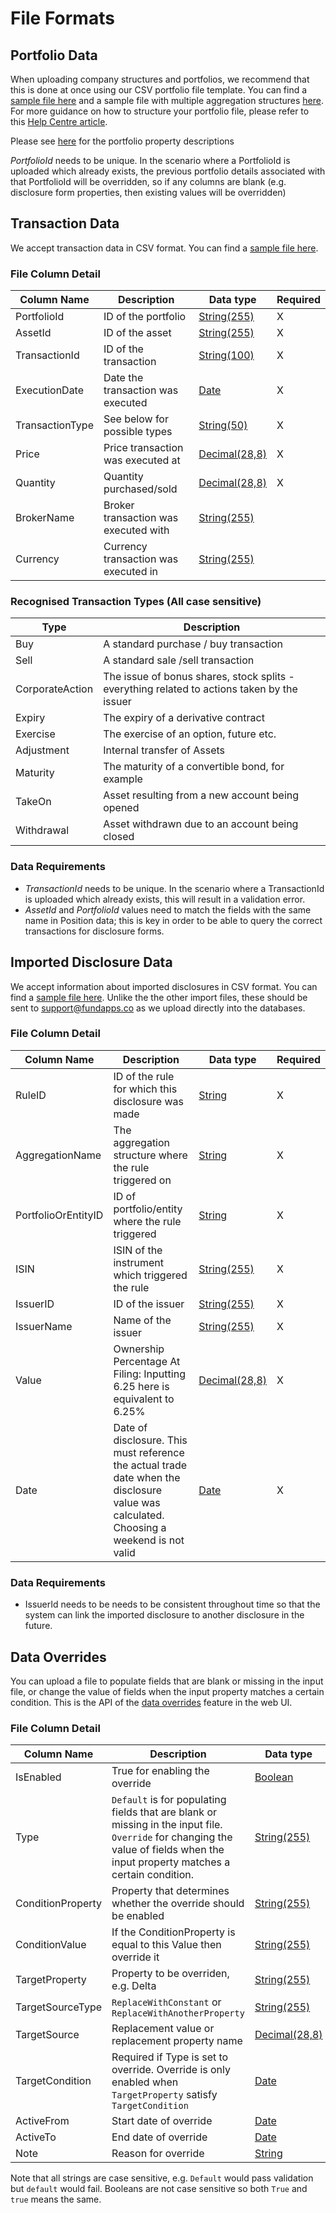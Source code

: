 # File Formats

## Portfolio Data

When uploading company structures and portfolios, we recommend that this is done at once using our CSV portfolio file template. You can find a [sample file here](https://github.com/fundapps/api-examples/blob/main/Sample-ImportFiles/Portfolios.csv) and a sample file with multiple aggregation structures [here](https://github.com/fundapps/api-examples/blob/main/Sample-ImportFiles/PortfoliosMultipleAggregationStructures.csv). For more guidance on how to structure your portfolio file, please refer to this [Help Centre article](https://fundapps.zendesk.com/hc/en-us/articles/210134023-Portfolio-File).

Please see [here](http://docs.fundapps.co/disclosureProperties.html#portfolioProperties) for the portfolio property descriptions

_PortfolioId_ needs to be unique. In the scenario where a PortfolioId is uploaded which already exists, the previous portfolio details associated with that PortfolioId will be overridden, so if any columns are blank (e.g. disclosure form properties, then existing values will be overridden)

## Transaction Data

We accept transaction data in CSV format. You can find a [sample file here](Transactions.csv).

### File Column Detail

| Column Name     | Description                          | Data type                                                            | Required |
| --------------- | ------------------------------------ | -------------------------------------------------------------------- | -------- |
| PortfolioId     | ID of the portfolio                  | [String(255)](https://github.com/fundapps/api-examples#data-types)   | X        |
| AssetId         | ID of the asset                      | [String(255)](https://github.com/fundapps/api-examples#data-types)   | X        |
| TransactionId   | ID of the transaction                | [String(100)](https://github.com/fundapps/api-examples#data-types)   | X        |
| ExecutionDate   | Date the transaction was executed    | [Date](https://github.com/fundapps/api-examples#data-types)          | X        |
| TransactionType | See below for possible types         | [String(50)](https://github.com/fundapps/api-examples#data-types)    | X        |
| Price           | Price transaction was executed at    | [Decimal(28,8)](https://github.com/fundapps/api-examples#data-types) | X        |
| Quantity        | Quantity purchased/sold              | [Decimal(28,8)](https://github.com/fundapps/api-examples#data-types) | X        |
| BrokerName      | Broker transaction was executed with | [String(255)](https://github.com/fundapps/api-examples#data-types)   |
| Currency        | Currency transaction was executed in | [String(255)](https://github.com/fundapps/api-examples#data-types)   |

### Recognised Transaction Types (All case sensitive)

| Type            | Description                                                                                 |
| --------------- | ------------------------------------------------------------------------------------------- |
| Buy             | A standard purchase / buy transaction                                                       |
| Sell            | A standard sale /sell transaction                                                           |
| CorporateAction | The issue of bonus shares, stock splits - everything related to actions taken by the issuer |
| Expiry          | The expiry of a derivative contract                                                         |
| Exercise        | The exercise of an option, future etc.                                                      |
| Adjustment      | Internal transfer of Assets                                                                 |
| Maturity        | The maturity of a convertible bond, for example                                             |
| TakeOn          | Asset resulting from a new account being opened                                             |
| Withdrawal      | Asset withdrawn due to an account being closed                                              |

### Data Requirements

- _TransactionId_ needs to be unique. In the scenario where a TransactionId is uploaded which already exists, this will result in a validation error.
- _AssetId_ and _PortfolioId_ values need to match the fields with the same name in Position data; this is key in order to be able to query the correct transactions for disclosure forms.

## Imported Disclosure Data

We accept information about imported disclosures in CSV format. You can find a [sample file here](https://github.com/fundapps/api-examples/blob/main/Sample-ImportFiles/Imported%20Disclosures.csv). Unlike the the other import files, these should be sent to support@fundapps.co as we upload directly into the databases.

### File Column Detail

| Column Name         | Description                                                                                                                             | Data type                                                            | Required |
| ------------------- | --------------------------------------------------------------------------------------------------------------------------------------- | -------------------------------------------------------------------- | -------- |
| RuleID              | ID of the rule for which this disclosure was made                                                                                       | [String](https://github.com/fundapps/api-examples#data-types)        | X        |
| AggregationName     | The aggregation structure where the rule triggered on                                                                                   | [String](https://github.com/fundapps/api-examples#data-types)        | X        |
| PortfolioOrEntityID | ID of portfolio/entity where the rule triggered                                                                                         | [String](https://github.com/fundapps/api-examples#data-types)        | X        |
| ISIN                | ISIN of the instrument which triggered the rule                                                                                         | [String(255)](https://github.com/fundapps/api-examples#data-types)   | X        |
| IssuerID            | ID of the issuer                                                                                                                        | [String(255)](https://github.com/fundapps/api-examples#data-types)   | X        |
| IssuerName          | Name of the issuer                                                                                                                      | [String(255)](https://github.com/fundapps/api-examples#data-types)   | X        |
| Value               | Ownership Percentage At Filing: Inputting 6.25 here is equivalent to 6.25%                                                              | [Decimal(28,8)](https://github.com/fundapps/api-examples#data-types) | X        |
| Date                | Date of disclosure. This must reference the actual trade date when the disclosure value was calculated. Choosing a weekend is not valid | [Date](https://github.com/fundapps/api-examples#data-types)          | X        |

### Data Requirements

- IssuerId needs to be needs to be consistent throughout time so that the system can link the imported disclosure to another disclosure in the future.

## Data Overrides
You can upload a file to populate fields that are blank or missing in the input file, or change the value of fields when the input property matches a certain condition.
This is the API of the [data overrides](https://fundapps.zendesk.com/hc/en-us/articles/201042883-Creating-Data-Overrides) feature in the web UI.

### File Column Detail

Column Name               | Description                                                                                                                             | Data type                                                             
--------------------------|-----------------------------------------------------------------------------------------------------------------------------------------|----------------------------------------------------------------------
IsEnabled                 | True for enabling the override                                                              | [Boolean](https://github.com/fundapps/api-examples#data-types)
Type                      | `Default` is for populating fields that are blank or missing in the input file. <br> `Override` for changing the value of fields when the input property matches a certain condition. | [String(255)](https://github.com/fundapps/api-examples#data-types)
ConditionProperty         | Property that determines whether the override should be enabled | [String(255)](https://github.com/fundapps/api-examples#data-types)
ConditionValue            | If the ConditionProperty is equal to this Value then override it | [String(255)](https://github.com/fundapps/api-examples#data-types)
TargetProperty            | Property to be overriden, e.g. Delta | [String(255)](https://github.com/fundapps/api-examples#data-types)   
TargetSourceType          | `ReplaceWithConstant` or `ReplaceWithAnotherProperty` | [String(255)](https://github.com/fundapps/api-examples#data-types) 
TargetSource              | Replacement value or replacement property name | [Decimal(28,8)](https://github.com/fundapps/api-examples#data-types) 
TargetCondition           | Required if Type is set to override. Override is only enabled when `TargetProperty` satisfy `TargetCondition` | [Date](https://github.com/fundapps/api-examples#data-types)   
ActiveFrom                | Start date of override | [Date](https://github.com/fundapps/api-examples#data-types) 
ActiveTo                  | End date of override | [Date](https://github.com/fundapps/api-examples#data-types)
Note                      | Reason for override | [String](https://github.com/fundapps/api-examples#data-types) 

Note that all strings are case sensitive, e.g. `Default` would pass validation but `default` would fail. Booleans are not case sensitive so both `True` and `true` means the same.
